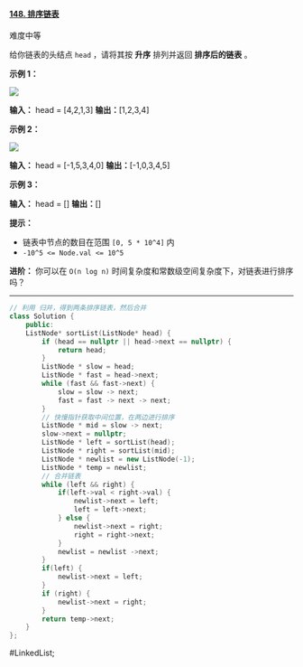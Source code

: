 
#### [148. 排序链表](https://leetcode.cn/problems/sort-list/)

难度中等

给你链表的头结点 `head` ，请将其按 **升序** 排列并返回 **排序后的链表** 。

**示例 1：**

![](https://assets.leetcode.com/uploads/2020/09/14/sort_list_1.jpg)

**输入：** head = [4,2,1,3]
**输出：**[1,2,3,4]

**示例 2：**

![](https://assets.leetcode.com/uploads/2020/09/14/sort_list_2.jpg)

**输入：** head = [-1,5,3,4,0]
**输出：**[-1,0,3,4,5]

**示例 3：**

**输入：** head = []
**输出：**[]

**提示：**

-   链表中节点的数目在范围 `[0, 5 * 10^4]` 内
-   `-10^5 <= Node.val <= 10^5`

**进阶：** 你可以在 `O(n log n)` 时间复杂度和常数级空间复杂度下，对链表进行排序吗？
---- ----
```cpp
// 利用 归并，得到两条排序链表，然后合并
class Solution {
    public:
    ListNode* sortList(ListNode* head) {
        if (head == nullptr || head->next == nullptr) {
            return head;
        }
        ListNode * slow = head;
        ListNode * fast = head->next;
        while (fast && fast->next) {
            slow = slow -> next;
            fast = fast -> next -> next;
        }
        // 快慢指针获取中间位置，在两边进行排序
        ListNode * mid = slow -> next;
        slow->next = nullptr;
        ListNode * left = sortList(head);
        ListNode * right = sortList(mid);
        ListNode * newlist = new ListNode(-1);
        ListNode * temp = newlist;
        // 合并链表
        while (left && right) {
            if(left->val < right->val) {
                newlist->next = left;
                left = left->next;
            } else {
                newlist->next = right;
                right = right->next;
            }
            newlist = newlist ->next;
        }
        if(left) {
            newlist->next = left;
        }
        if (right) {
            newlist->next = right;
        }
        return temp->next;
    }
};
```
#LinkedList;